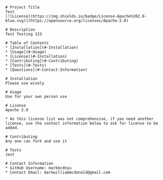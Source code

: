 
    # Project Title
    Test
    [![License](https://img.shields.io/badge/License-Apache%202.0-blue.svg)](https://opensource.org/licenses/Apache-2.0)

    # Description
    Test Testing 123

    # Table of Contents 
    * [Installation](#-Installation)
    * [Usage](#-Usage)
    * [License](#-Installation)
    * [Contributing](#-Contributing)
    * [Tests](#-Tests)
    * [Questions](#-Contact-Information)
    
    # Installation
    Please use wisely 

    # Usage
    Use for your own person use 

    # License 
    Apache 2.0

    * As this license list was not comprehensive, if you need another license, use the contact information below to ask for license to be added. 
    
    # Contributing 
    Any one can fork and use it 

    # Tests
    Jest

    # Contact Information 
    * GitHub Username: markmcdnyu
    * Contact Email: markwilliammcdonald@gmail.com
    
    